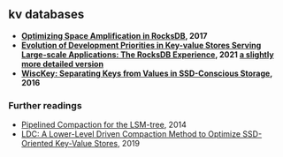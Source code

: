 ## kv databases

- **[Optimizing Space Amplification in RocksDB][rocksdb-cidr17], 2017**
- **[Evolution of Development Priorities in Key-value Stores Serving Large-scale Applications: The RocksDB Experience][fast21-dong], 2021 [a slightly more detailed version](/assets/pdfs/rocksdb-evolution-2021.pdf)**
- **[WiscKey: Separating Keys from Values in SSD-Conscious Storage][wisckey], 2016**

### Further readings

- [Pipelined Compaction for the LSM-tree][pcp], 2014
- [LDC: A Lower-Level Driven Compaction Method to Optimize SSD-Oriented Key-Value Stores][ldc], 2019

[rocksdb-cidr17]: optimizing-space-amplification-in-rocksdb.md
[fast21-dong]: /assets/pdfs/fast21-dong.pdf
[wisckey]: wisckey.md
[ldc]: /assets/pdfs/lower-level-driven-compaction.pdf
[pcp]: /assets/pdfs/pcp_pipelined_compaction_for_lsm_tree.pdf
